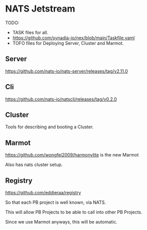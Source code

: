 # NATS Jetstream   

TODO:

- TASK files for all.
- https://github.com/synadia-io/nex/blob/main/Taskfile.yaml
- TOFO files for Deploying Server, Cluster and Marmot.


## Server

https://github.com/nats-io/nats-server/releases/tag/v2.11.0

## Cli

https://github.com/nats-io/natscli/releases/tag/v0.2.0


## Cluster

Tools for describing and booting a Cluster.

## Marmot

https://github.com/wongfei2009/harmonylite is the new Marmot

Also has nats cluster setup.

## Registry

https://github.com/eddieraa/registry

So that each PB project is well known, via NATS.

This will allow  PB Projects to be able to call into other PB Projects.

Since we use Marmot anyways, this will be automatic.




